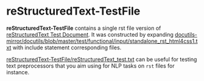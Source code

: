 # reStructuredText-TestFile

**reStructuredText-TestFile** contains a single rst file version of [reStructuredText Test Document](https://docutils.sourceforge.io/test/functional/expected/standalone_rst_html4css1.html). It was constructed by expanding [docutils-mirror/docutils/blob/master/test/functional/input/standalone_rst_html4css1.txt](https://github.com/docutils-mirror/docutils/blob/master/test/functional/input/standalone_rst_html4css1.txt) with include statement corresponding files.

[reStructuredText-TestFile/reStructuredText_test.txt](https://github.com/sondale-git/reStructuredText-TestFile/blob/main/reStructuredText_test.txt) can be useful for testing text preprocessors that you aim using for NLP tasks on `rst` files for instance.
